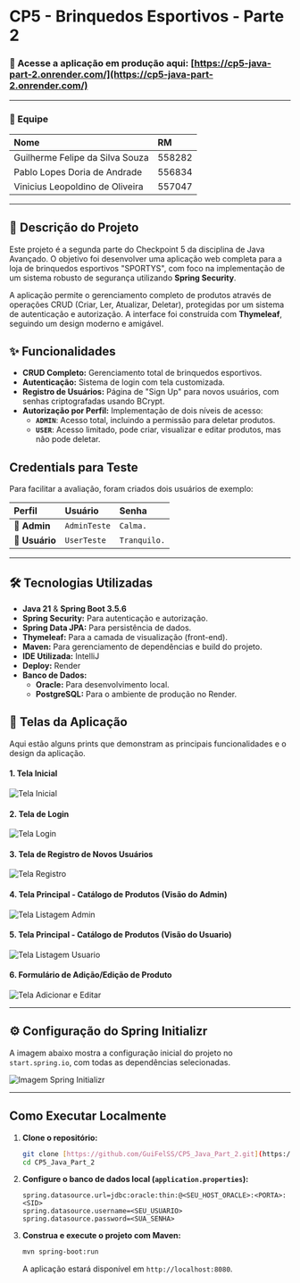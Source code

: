 # CP5 - Brinquedos Esportivos - Parte 2

### 🚀 Acesse a aplicação em produção aqui: [https://cp5-java-part-2.onrender.com/](https://cp5-java-part-2.onrender.com/)

---

### 👥 Equipe

| Nome | RM |
| :--- | :--- |
| Guilherme Felipe da Silva Souza | 558282 |
| Pablo Lopes Doria de Andrade | 556834 |
| Vinicius Leopoldino de Oliveira | 557047 |

---

## 📖 Descrição do Projeto

Este projeto é a segunda parte do Checkpoint 5 da disciplina de Java Avançado. O objetivo foi desenvolver uma aplicação web completa para a loja de brinquedos esportivos "SPORTYS", com foco na implementação de um sistema robusto de segurança utilizando **Spring Security**.

A aplicação permite o gerenciamento completo de produtos através de operações CRUD (Criar, Ler, Atualizar, Deletar), protegidas por um sistema de autenticação e autorização. A interface foi construída com **Thymeleaf**, seguindo um design moderno e amigável.

## ✨ Funcionalidades

- **CRUD Completo:** Gerenciamento total de brinquedos esportivos.
- **Autenticação:** Sistema de login com tela customizada.
- **Registro de Usuários:** Página de "Sign Up" para novos usuários, com senhas criptografadas usando BCrypt.
- **Autorização por Perfil:** Implementação de dois níveis de acesso:
    - **`ADMIN`**: Acesso total, incluindo a permissão para deletar produtos.
    - **`USER`**: Acesso limitado, pode criar, visualizar e editar produtos, mas não pode deletar.

## Credentials para Teste

Para facilitar a avaliação, foram criados dois usuários de exemplo:

| Perfil | Usuário | Senha |
| :--- | :--- | :--- |
| 👤 **Admin** | `AdminTeste` | `Calma.` |
| 👤 **Usuário**| `UserTeste` | `Tranquilo.`|

---

## 🛠️ Tecnologias Utilizadas

* **Java 21** & **Spring Boot 3.5.6**
* **Spring Security:** Para autenticação e autorização.
* **Spring Data JPA:** Para persistência de dados.
* **Thymeleaf:** Para a camada de visualização (front-end).
* **Maven:** Para gerenciamento de dependências e build do projeto.
* **IDE Utilizada:** IntelliJ
* **Deploy:** Render
* **Banco de Dados:**
    - **Oracle:** Para desenvolvimento local.
    - **PostgreSQL:** Para o ambiente de produção no Render.

## 📸 Telas da Aplicação

Aqui estão alguns prints que demonstram as principais funcionalidades e o design da aplicação.

#### 1. Tela Inicial
![Tela Inicial](./imagens/PaginaPrincipal.png)

#### 2. Tela de Login
![Tela Login](./imagens/paginaLogin.png)

#### 3. Tela de Registro de Novos Usuários
![Tela Registro](./imagens/paginaRegistrar.png)

#### 4. Tela Principal - Catálogo de Produtos (Visão do Admin)
![Tela Listagem Admin](./imagens/paginaListagemAdmin.png)

#### 5. Tela Principal - Catálogo de Produtos (Visão do Usuario)
![Tela Listagem Usuario](./imagens/paginaListagemUsuario.png)

#### 6. Formulário de Adição/Edição de Produto
![Tela Adicionar e Editar](./imagens/paginaAdicionarEditar.png)

---

## ⚙️ Configuração do Spring Initializr

A imagem abaixo mostra a configuração inicial do projeto no `start.spring.io`, com todas as dependências selecionadas.

![Imagem Spring Initializr](./imagens/configuração_spring.png)

---
## Como Executar Localmente

1.  **Clone o repositório:**
    ```bash
    git clone [https://github.com/GuiFelSS/CP5_Java_Part_2.git](https://github.com/GuiFelSS/CP5_Java_Part_2.git)
    cd CP5_Java_Part_2
    ```

2.  **Configure o banco de dados local (`application.properties`):**
    ```properties
    spring.datasource.url=jdbc:oracle:thin:@<SEU_HOST_ORACLE>:<PORTA>:<SID>
    spring.datasource.username=<SEU_USUARIO>
    spring.datasource.password=<SUA_SENHA>
    ```

3.  **Construa e execute o projeto com Maven:**
    ```bash
    mvn spring-boot:run
    ```
    A aplicação estará disponível em `http://localhost:8080`.

